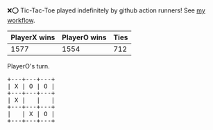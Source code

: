 :x::o: Tic-Tac-Toe played indefinitely by github action runners! See [my workflow](.github/workflows/play.yaml).

|PlayerX wins|PlayerO wins|Ties|
|-|-|-|
|1577|1554|712|

PlayerO's turn.

<pre>
+---+---+---+
| X | O | O |
+---+---+---+
| X |   |   |
+---+---+---+
|   | X | O |
+---+---+---+
</pre>